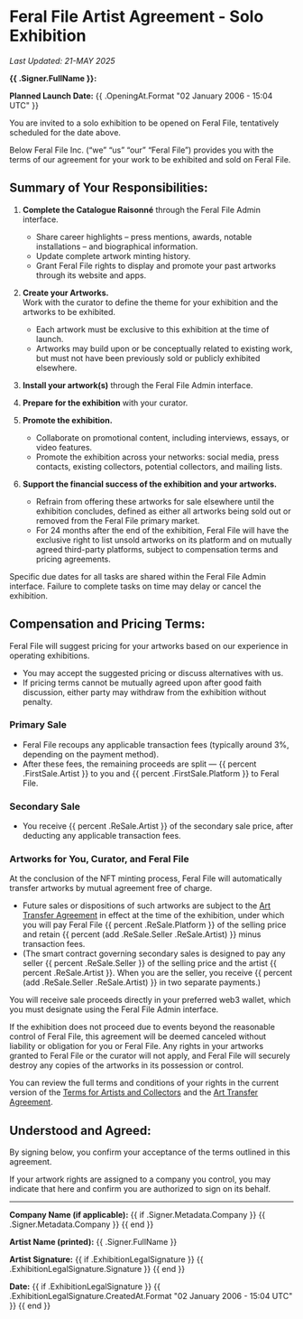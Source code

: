 # Feral File Artist Agreement - Solo Exhibition

*Last Updated: 21-MAY 2025*

**{{ .Signer.FullName }}:**

**Planned Launch Date:** {{ .OpeningAt.Format "02 January 2006 - 15:04 UTC" }}

You are invited to a solo exhibition to be opened on Feral File, tentatively scheduled for the date above.

Below Feral File Inc. (“we” “us” “our” “Feral File”) provides you with the terms of our agreement for your work to be exhibited and sold on Feral File.

## Summary of Your Responsibilities:

1. **Complete the Catalogue Raisonné** through the Feral File Admin interface.  
   - Share career highlights – press mentions, awards, notable installations – and biographical information.  
   - Update complete artwork minting history.  
   - Grant Feral File rights to display and promote your past artworks through its website and apps.

2. **Create your Artworks.**  
   Work with the curator to define the theme for your exhibition and the artworks to be exhibited.  
   - Each artwork must be exclusive to this exhibition at the time of launch.  
   - Artworks may build upon or be conceptually related to existing work, but must not have been previously sold or publicly exhibited elsewhere.


3. **Install your artwork(s)** through the Feral File Admin interface.  
     
4. **Prepare for the exhibition** with your curator.  
     
5. **Promote the exhibition.**  
   - Collaborate on promotional content, including interviews, essays, or video features.  
   - Promote the exhibition across your networks: social media, press contacts, existing collectors, potential collectors, and mailing lists.


6. **Support the financial success of the exhibition and your artworks.**  
   - Refrain from offering these artworks for sale elsewhere until the exhibition concludes, defined as either all artworks being sold out or removed from the Feral File primary market.  
   - For 24 months after the end of the exhibition, Feral File will have the exclusive right to list unsold artworks on its platform and on mutually agreed third-party platforms, subject to compensation terms and pricing agreements.

Specific due dates for all tasks are shared within the Feral File Admin interface. Failure to complete tasks on time may delay or cancel the exhibition.

## Compensation and Pricing Terms:

Feral File will suggest pricing for your artworks based on our experience in operating exhibitions.

- You may accept the suggested pricing or discuss alternatives with us.  
- If pricing terms cannot be mutually agreed upon after good faith discussion, either party may withdraw from the exhibition without penalty.

### Primary Sale

- Feral File recoups any applicable transaction fees (typically around 3%, depending on the payment method).  
- After these fees, the remaining proceeds are split — {{ percent .FirstSale.Artist }} to you and {{ percent .FirstSale.Platform }} to Feral File.

### Secondary Sale

- You receive {{ percent .ReSale.Artist }} of the secondary sale price, after deducting any applicable transaction fees.

### Artworks for You, Curator, and Feral File

At the conclusion of the NFT minting process, Feral File will automatically transfer artworks by mutual agreement free of charge.

- Future sales or dispositions of such artworks are subject to the [Art Transfer Agreement](https://feralfile.com/legal/art-transfer-agreement) in effect at the time of the exhibition, under which you will pay Feral File {{ percent .ReSale.Platform }} of the selling price and retain {{ percent (add .ReSale.Seller .ReSale.Artist) }} minus transaction fees.
- (The smart contract governing secondary sales is designed to pay any seller {{ percent .ReSale.Seller }} of the selling price and the artist {{ percent .ReSale.Artist }}. When you are the seller, you receive {{ percent (add .ReSale.Seller .ReSale.Artist) }} in two separate payments.)

You will receive sale proceeds directly in your preferred web3 wallet, which you must designate using the Feral File Admin interface.

If the exhibition does not proceed due to events beyond the reasonable control of Feral File, this agreement will be deemed canceled without liability or obligation for you or Feral File. Any rights in your artworks granted to Feral File or the curator will not apply, and Feral File will securely destroy any copies of the artworks in its possession or control.

You can review the full terms and conditions of your rights in the current version of the [Terms for Artists and Collectors](https://www.feralfile.com/legal/terms-artists-and-collectors) and the [Art Transfer Agreement](https://feralfile.com/legal/art-transfer-agreement).

## Understood and Agreed:

By signing below, you confirm your acceptance of the terms outlined in this agreement.

If your artwork rights are assigned to a company you control, you may indicate that here and confirm you are authorized to sign on its behalf.

---

**Company Name (if applicable):** {{ if .Signer.Metadata.Company }} {{ .Signer.Metadata.Company }} {{ end }}

**Artist Name (printed):** {{ .Signer.FullName }}

**Artist Signature:** {{ if .ExhibitionLegalSignature }} {{ .ExhibitionLegalSignature.Signature }} {{ end }}

**Date:** {{ if .ExhibitionLegalSignature }} {{ .ExhibitionLegalSignature.CreatedAt.Format "02 January 2006 - 15:04 UTC" }} {{ end }}
